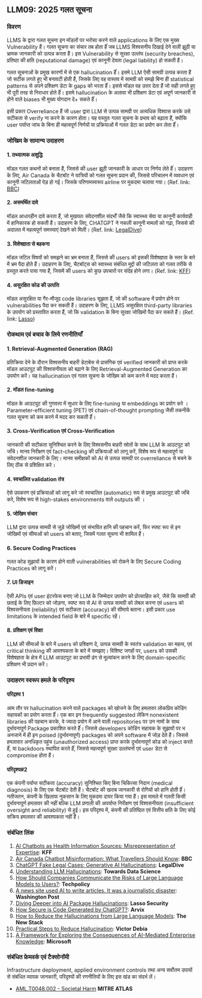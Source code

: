 ## LLM09: 2025 गलत सूचना

### विवरण

LLMS के द्वारा गलत सूचना इन मॉडलों पर भरोसा करने वाले applications के लिए एक मुख्य Vulnerability हैं। गलत सूचना का संचार तब होता हैंं जब LLMS विश्वसनीय दिखाई देने वाली झूठी या भ्रामक जानकारी को उत्पन्न करता हैं। इस Vulnerability से सुरक्षा उल्लंघ (security breaches), प्रतिष्ठा की क्षति (reputational damage) एवं कानूनी देयता (legal liability) हो सकती हैं।

गलत सूचनाओं के प्रमुख कारणों में से एक hallucination हैंं। इसमे LLM ऐसी सामग्री उत्पन्न करता हैं जो सटीक लगते हुए भी बनावटी होती हैं, जिसके लिए वह वास्तव में सामग्री को समझे बिना ही statistical patterns से अपने प्रशिक्षण डेटा के gaps को भरता हैंं। इससे मॉडल वह उत्तर देता हैं जो सही लगते हुए भी पूरी तरह से निराधार होते हैंं। इसमे hallucination के अलावा भी प्रशिक्षण डेटा एवं अपूर्ण जानकारी से होने वाले biases भी मुख्य योगदान दे+ सकते हैंं।

इसी प्रकार Overreliance हैं जो user द्वारा LLM से उत्पन्न सामग्री पर अत्यधिक विश्वास करके उसे सटीकता से verify ना करने के कारण होता। यह वस्तुतः गलत सूचना के प्रभाव को बढ़ाता हैं, क्योंकि user पर्याप्त जांच के बिना ही महत्वपूर्ण निर्णयों या प्रक्रियाओं में गलत डेटा का प्रयोग कर लेता हैंं।

### जोखिम के सामान्य उदाहरण

#### 1. तथ्यात्मक अशुद्धि
  मॉडल गलत कथनों को बनाता हैं, जिससे की user झूठी जानकारी के आधार पर निर्णय लेते हैंं। उदाहरण के लिए, Air Canada के चैटबॉट ने यात्रियों को गलत सूचना प्रदान की, जिससे परिचालन में व्यवधान एवं कानूनी जटिलताओं पेड़ हो गई। जिसके परिणामस्वरूप airline पर मुकदमा चलाया गया।
  (Ref. link: [BBC](https://www.bbc.com/travel/article/20240222-air-canada-chatbot-misinformation-what-travellers-should-know))
#### 2. असमर्थित दावे
  मॉडल आधारहीन दावे करता हैं, जो मुखयतः संवेदनशील संदर्भों जैसे कि स्वास्थ्य सेवा या कानूनी कार्यवाही में हानिकारक हो सकती हैं। उदाहरण के लिए, CHATGPT ने नकली कानूनी मामलों को गढ़ा, जिससे की अदालत में महत्वपूर्ण समस्याएं देखने को मिली।
  (Ref. link: [LegalDive](https://www.legaldive.com/news/chatgpt-fake-legal-cases-generative-ai-hallucinations/651557/))
#### 3. विशेषज्ञता से बहकना
  मॉडल जटिल विषयों को समझने का भ्रम बनाता हैं, जिससे की users को इसकी विशेषज्ञता के स्तर के बारे में भ्रम पैदा होते हैं। उदाहरण के लिए, चैटबॉट्स को स्वास्थ्य संबंधित मुद्दों की जटिलता को गलत तरीके से प्रस्तुत करते पाया गया हैं, जिसमें की users को कुछ उपचारों पर संदेह होने लगा।
  (Ref. link: [KFF](https://www.kff.org/health-misinformation-monitor/volume-05/))
#### 4. असुरक्षित कोड की उत्पत्ति
  मॉडल असुरक्षित या गैर-मौजूद code libraries सूझता हैं, जो की software में प्रयोग होने पर vulnerabilities पैदा कर सकती हैं। उदाहरण के लिए, LLMS असुरक्षित third-party libraries के उपयोग को प्रस्तावित करता हैं, जो कि validation के बिना सुरक्षा जोखिमों पैदा कर सकते हैं।
  (Ref. link: [Lasso](https://www.lasso.security/blog/ai-package-hallucinations))

### रोकथाम एवं बचाव के लिये रणनीतियाँ

#### 1. Retrieval-Augmented Generation (RAG)
  प्रतिक्रिया देने के दौरान विश्वसनीय बाहरी डेटाबेस से प्रासंगिक एवं verified जानकारी को प्राप्त करके मॉडल आउटपुट की विश्वसनीयता को बढ़ाने के लिए Retrieval-Augmented Generation का उपयोग करें। यह hallucination एवं गलत सूचना के जोखिम को कम करने में मदद करता हैं।
#### 2. मॉडल fine-tuning
  मॉडल के आउटपुट की गुणवत्ता में सुधार के लिए fine-tuning या embeddings का प्रयोग करे । Parameter-efficient tuning (PET) एवं chain-of-thought prompting जैसी तकनीकें गलत सूचना को कम करने में मदद कर सकती हैंं।
#### 3. Cross-Verification एवं Cross-Verification
  जानकारी की सटीकता सुनिश्चित करने के लिए विश्वसनीय बाहरी स्रोतों के साथ LLM के आउटपुट को जाँचे। मानव निरीक्षण एवं fact-checking की प्रक्रियाओं को लागू करें, विशेष रूप से महत्वपूर्ण या संवेदनशील जानकारी के लिए। मानव समीक्षकों को AI से उत्पन्न सामग्री पर overreliance से बचने के लिए ठीक से प्रशिक्षित करे।
#### 4. स्वचालित validation तंत्र
  ऐसे उपकरण एवं प्रक्रियाओं को लागू करे जो स्वचालित (automatic) रूप से प्रमुख आउटपुट की जाँचे करे, विशेष रूप से high-stakes environments वाले outputs की ।
#### 5. जोखिम संचार
  LLM द्वारा उत्पन्न सामग्री से जुड़े जोखिमों एवं संभावित हानि की पहचान करें, फिर स्पष्ट रूप से इन जोखिमों एवं सीमाओं को users को बताए, जिसमें गलत सूचना भी शामिल हैं।
#### 6. Secure Coding Practices
  गलत कोड सुझावों के कारण होने वाली vulnerabilities को रोकने के लिए Secure Coding Practices को लागू करें।
#### 7. UI डिजाइन
  ऐसी APIs एवं user इंटरफेस बनाए जो LLM के जिम्मेदार उपयोग को प्रोत्साहित करे, जैसे कि सामग्री की छताई के लिए फ़िल्टर को जोड़ना, स्पष्ट रूप से AI से उत्पन्न सामग्री को लेबल करना एवं users को विश्वसनीयता (reliability) एवं सटीकता (accuracy) की सीमाये बताना। इसी प्रकार use limitations के intended field के बारे में specific रहें।
#### 8. प्रशिक्षण एवं शिक्षा
  LLM की सीमाओं के बारे में users को प्रशिक्षण दे, उत्पन्न सामग्री के स्वतंत्र validation का महत्व, एवं critical thinking की आवश्यकता के बारे में समझाए। विशिष्ट जगहों पर, users को उसकी विशेषज्ञता के क्षेत्र में LLM आउटपुट का प्रभावी ढंग से मूल्यांकन करने के लिए domain-specific प्रशिक्षण भी प्रदान करें।

### उदाहरण स्वरूप हमले के परिदृश्य

#### परिद्रश्य 1
  आम तौर पर hallucination करने वाले packages को खोजने के लिए हमलावर लोकप्रिय कोडिंग सहायकों का प्रयोग करता हैंं। एक बार इन frequently suggested लेकिन nonexistent libraries की पहचान करके, वे ज्यादा प्रयोग में आने वाली repositories पर उन नामों के साथ दुर्भावनापूर्ण Package प्रकाशित करते हैंं। जिससे developers कोडिंग सहायक के सुझावों पर भ अनजाने में ही इन poised (दुर्भावनापूर्ण) packages को अपने software में जोड़ देते हैं। जिससे हमलावार अनधिकृत पहुंच (unauthorized access) प्राप्त करके दुर्भावनापूर्ण कोड को inject करते हैंं, या backdoors स्थापित करते हैंं, जिससे महत्वपूर्ण सुरक्षा उल्लंघनों एवं user डेटा से compromise होता हैं।
#### परिदृश्य#2
  एक कंपनी पर्याप्त सटीकता (accuracy) सुनिश्चित किए बिना चिकित्सा निदान (medical diagnosis) के लिए एक चैटबॉट देती हैं। चैटबॉट की खराब जानकारी से रोगियों को हानि होती हैंं। नतीजतन, कंपनी के खिलाफ नुकसान के लिए मुकदमा दायर किया गया हैं। इस मामले में गलती किसी दुर्भावनापूर्ण हमलावर की नहीं बल्कि LLM प्रणाली की अपर्याप्त निरीक्षण एवं विश्वसनीयता (insufficient oversight and reliability) से हुई। इस परिदृश्य में, कंपनी की प्रतिष्ठित एवं वित्तीय क्षति के लिए कोई सक्रिय हमलावर की आवश्यकता नहीं हैं।

### संबंधित लिंक

1. [AI Chatbots as Health Information Sources: Misrepresentation of Expertise](https://www.kff.org/health-misinformation-monitor/volume-05/): **KFF**
2. [Air Canada Chatbot Misinformation: What Travellers Should Know](https://www.bbc.com/travel/article/20240222-air-canada-chatbot-misinformation-what-travellers-should-know): **BBC**
3. [ChatGPT Fake Legal Cases: Generative AI Hallucinations](https://www.legaldive.com/news/chatgpt-fake-legal-cases-generative-ai-hallucinations/651557/): **LegalDive**
4. [Understanding LLM Hallucinations](https://towardsdatascience.com/llm-hallucinations-ec831dcd7786): **Towards Data Science**
5. [How Should Companies Communicate the Risks of Large Language Models to Users?](https://techpolicy.press/how-should-companies-communicate-the-risks-of-large-language-models-to-users/): **Techpolicy**
6. [A news site used AI to write articles. It was a journalistic disaster](https://www.washingtonpost.com/media/2023/01/17/cnet-ai-articles-journalism-corrections/): **Washington Post**
7. [Diving Deeper into AI Package Hallucinations](https://www.lasso.security/blog/ai-package-hallucinations): **Lasso Security**
8. [How Secure is Code Generated by ChatGPT?](https://arxiv.org/abs/2304.09655): **Arvix**
9. [How to Reduce the Hallucinations from Large Language Models](https://thenewstack.io/how-to-reduce-the-hallucinations-from-large-language-models/): **The New Stack**
10. [Practical Steps to Reduce Hallucination](https://newsletter.victordibia.com/p/practical-steps-to-reduce-hallucination): **Victor Debia**
11. [A Framework for Exploring the Consequences of AI-Mediated Enterprise Knowledge](https://www.microsoft.com/en-us/research/publication/a-framework-for-exploring-the-consequences-of-ai-mediated-enterprise-knowledge-access-and-identifying-risks-to-workers/): **Microsoft**

### संबंधित फ्रेमवर्क एवं टैक्सोनॉमी

Infrastructure deployment, applied environment controls तथा अन्य सर्वोत्तम उपायों से संबंधित व्यापक जानकारी, परिदृश्यों की रणनीतियों के लिए इस खंड का संदर्भ लें।

- [AML.T0048.002 - Societal Harm](https://atlas.mitre.org/techniques/AML.T0048) **MITRE ATLAS**